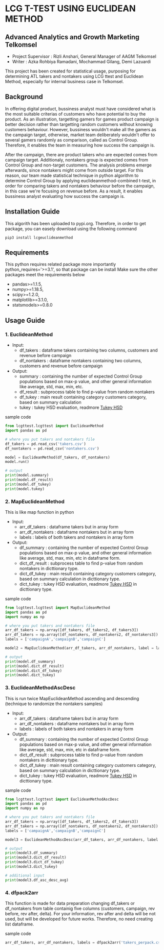 # LCG T-TEST USING EUCLIDEAN METHOD
## Advanced Analytics and Growth Marketing Telkomsel
- Project Supervisor : Rizli Anshari, General Manager of AAGM Telkomsel
- Writer             : Azka Rohbiya Ramadani, Mochammad Gilang, Demi Lazuardi

This project has been created for statistical usage, purposing for determining ATL takers and nontakers using LCG ttest and Euclidean Method, especially for internal business case in Telkomsel.

## Background
In offering digital product, bussiness analyst must have considered what is the most suitable criterias of customers who have potential to buy the product. As an illustration, targetting gamers for games product campaign is better decision rather than targetting random customers without knowing customers behaviour. However, bussiness wouldn't make all the gamers as the campaign target, otherwise, market team deliberately wouldn't offer to several gamers randomly as comparison, called as Control Group. Therefore, it enables the team in measuring how success the campaign is.

After the campaign, there are product takers who are expected comes from campaign target. Additionaly, nontakers group is expected comes from Control Group and non-target customers. The analysis problems emerge afterwards, since nontakers might come from outside target. For this reason, our team made statistical technique in python algorithm to determine Control Group by applying euclideanmethod-combined t-test, in order for comparing takers and nontakers behaviour before the campaign, in this case we're focusing on revenue before. As a result, it enables bussiness analyst evaluating how success the campaign is.

## Installation Guide
This algorith has been uploaded to pypi.org. Therefore, in order to get package, you can easely download using the following command

`pip3 install lcgeuclideanmethod`

## Requirements
This python requires related package
more importantly python_requires='>=3.1', so that package can be install
Make sure the other packages meet the requirements below
- pandas>=1.1.5,
- numpy>=1.18.5,
- scipy>=1.2.0,
- matplotlib>=3.1.0,
- statsmodels>=0.8.0

## Usage Guide
### 1. EuclideanMethod
- Input:
  - df_takers     : dataframe takers containing two columns, customers and revenue before campaign
  - df_nontakers  : dataframe nontakers containing two columns, customers and revenue before campaign
- Output:
  - summary       : containing the number of expected Control Group populations based on max-p value, and other general information like average, std, max, min, etc.
  - df_result     : subprocess table to find p-value from random nontakers
  - df_tukey      : main result containing category customers category, based on summary calculation
  - tukey         : tukey HSD evaluation, readmore [Tukey HSD](https://www.statsmodels.org/dev/generated/statsmodels.stats.multicomp.pairwise_tukeyhsd.html)

sample code
```python
from lcgttest.lcgttest import EuclideanMethod
import pandas as pd

# where you put takers and nontakers file
df_takers = pd.read_csv('takers.csv')
df_nontakers = pd.read_csv('nontakers.csv')

model = EuclideanMethod(df_takers, df_nontakers)
model.run()

# output
print(model.summary)
print(model.df_result)
print(model.df_tukey)
print(model.tukey)
```
### 2. MapEuclideanMethod
This is like map function in python
- Input:
  - arr_df_takers     : dataframe takers but in array form
  - arr_df_nontakers  : dataframe nontakers but in array form
  - labels            : labels of both takers and nontakers in array form
- Output:
  - df_summary       : containing the number of expected Control Group populations based on max-p value, and other general information like average, std, max, min, etc in dataframe form.
  - dict_df_result     : subprocess table to find p-value from random nontakers in dicttionary type.
  - dict_df_tukey      : main result containing category customers category, based on summary calculation in dicttionary type.
  - dict_tukey         : tukey HSD evaluation, readmore [Tukey HSD](https://www.statsmodels.org/dev/generated/statsmodels.stats.multicomp.pairwise_tukeyhsd.html) in dicttionary type.

sample code
```python
from lcgttest.lcgttest import MapEuclideanMethod
import pandas as pd
import numpy as np

# where you put takers and nontakers file
arr_df_takers = np.array([df_takers, df_takers2, df_takers3])
arr_df_takers = np.array([df_nontakers, df_nontakers2, df_nontakers3])
labels = ['campaignA','campaignB','campaignC']

model2 = MapEuclideanMethod(arr_df_takers, arr_df_nontakers, label = labels )

# output
print(model.df_summary)
print(model.dict_df_result)
print(model.dict_df_tukey)
print(model.dict_tukey)
```

### 3. EuclideanMethodAscDesc
This is run twice MapEuclideanMethod ascending and descending (technique to randomize the nontakers samples)
- Input:
  - arr_df_takers     : dataframe takers but in array form
  - arr_df_nontakers  : dataframe nontakers but in array form
  - labels            : labels of both takers and nontakers in array form
- Output:
  - df_summary       : containing the number of expected Control Group populations based on max-p value, and other general information like average, std, max, min, etc in dataframe form.
  - dict_df_result     : subprocess table to find p-value from random nontakers in dicttionary type.
  - dict_df_tukey      : main result containing category customers category, based on summary calculation in dicttionary type.
  - dict_tukey         : tukey HSD evaluation, readmore [Tukey HSD](https://www.statsmodels.org/dev/generated/statsmodels.stats.multicomp.pairwise_tukeyhsd.html) in dicttionary type.

sample code
```python
from lcgttest.lcgttest import EuclideanMethodAscDesc
import pandas as pd
import numpy as np

# where you put takers and nontakers file
arr_df_takers = np.array([df_takers, df_takers2, df_takers3])
arr_df_takers = np.array([df_nontakers, df_nontakers2, df_nontakers3])
labels = ['campaignA','campaignB','campaignC']

model3 = EuclideanMethodAscDesc(arr_df_takers, arr_df_nontakers, label = labels )

# output
print(model3.df_summary)
print(model3.dict_df_result)
print(model3.dict_df_tukey)
print(model3.dict_tukey)

# additional input
print(model3.df_asc_desc_avg)
```

### 4. dfpack2arr

This function is made for data preparation changing df_takers or df_nontakers from table containig five columns (customers, campaign, rev before, rev after, delta). For your information, rev after and delta will be not used, but will be developed for future works. Therefore, no need creating list dataframe.

sample code
```python
arr_df_takers, arr_df_nontakers, labels = dfpack2arr('takers_perpack.csv','nontakers_perpack.csv')

```


















